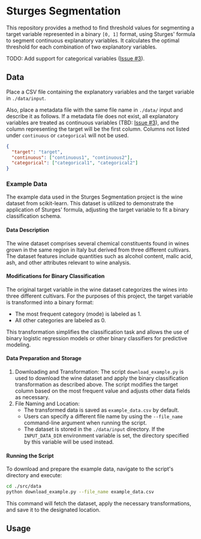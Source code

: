 # Sturges Segmentation

This repository provides a method to find threshold values for segmenting a target variable represented in a binary `[0, 1]` format, using Sturges' formula to segment continuous explanatory variables.
It calculates the optimal threshold for each combination of two explanatory variables.

TODO: Add support for categorical variables ([Issue #3](https://github.com/masatoomori-lv/sturges-segmentation/issues/3)).

## Data

Place a CSV file containing the explanatory variables and the target variable in `./data/input`.

Also, place a metadata file with the same file name in `./data/` input and describe it as follows.
If a metadata file does not exist, all explanatory variables are treated as continuous variables (TBD: [Issue #3](https://github.com/masatoomori-lv/sturges-segmentation/issues/3)), and the column representing the target will be the first column.
Columns not listed under `continuous` or `categorical` will not be used.

```json
{
  "target": "target",
  "continuous": ["continuous1", "continuous2"],
  "categorical": ["categorical1", "categorical2"]
}
```

### Example Data

The example data used in the Sturges Segmentation project is the wine dataset from scikit-learn.
This dataset is utilized to demonstrate the application of Sturges' formula, adjusting the target variable to fit a binary classification schema.

#### Data Description

The wine dataset comprises several chemical constituents found in wines grown in the same region in Italy but derived from three different cultivars.
The dataset features include quantities such as alcohol content, malic acid, ash, and other attributes relevant to wine analysis.

#### Modifications for Binary Classification

The original target variable in the wine dataset categorizes the wines into three different cultivars.
For the purposes of this project, the target variable is transformed into a binary format:

- The most frequent category (mode) is labeled as 1.
- All other categories are labeled as 0.

This transformation simplifies the classification task and allows the use of binary logistic regression models or other binary classifiers for predictive modeling.

#### Data Preparation and Storage

1. Downloading and Transformation: The script `download_example.py` is used to download the wine dataset and apply the binary classification transformation as described above. The script modifies the target column based on the most frequent value and adjusts other data fields as necessary.
1. File Naming and Location:
   - The transformed data is saved as `example_data.csv` by default.
   - Users can specify a different file name by using the `--file_name` command-line argument when running the script.
   - The dataset is stored in the `./data/input` directory. If the `INPUT_DATA_DIR` environment variable is set, the directory specified by this variable will be used instead.

#### Running the Script

To download and prepare the example data, navigate to the script's directory and execute:

```bash
cd ./src/data
python download_example.py --file_name example_data.csv
```

This command will fetch the dataset, apply the necessary transformations, and save it to the designated location.

## Usage
